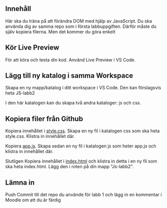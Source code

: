 ## Innehåll
Här ska du träna på att förändra DOM med hjälp av JavaScript. Du ska använda dig av samma repo som i första labbuppgiften. Därför måste du själv kopiera filerna. Men det kommer du göra enkelt

## Kör Live Preview
För att köra och testa din kod. Använd Live Preview i VS Code. 

## Lägg till ny katalog i samma Workspace
Skapa en ny mapp/katalog i ditt workspace i VS Code. Den kan förslagsvis heta JS-labb2

I den här katalogen kan du skapa två andra kataloger: js och css.

## Kopiera filer från Github
Kopiera innehållet i [style.css](https://raw.githubusercontent.com/systemvetenskap/JavaScript_labb2/main/src/css/style.css). Skapa en ny fil i katalogen css som ska heta style.css. Klistra in innehållet där.

Kopiera [app.js](https://raw.githubusercontent.com/systemvetenskap/JavaScript_labb2/main/src/js/app.js). Skapa sedan en ny fil i katalogen js som heter app.js och klistra in innehållet där.

Slutligen
Kopiera innehållet i [index.html](https://raw.githubusercontent.com/systemvetenskap/JavaScript_labb2/main/src/index.html) och klistra in detta i en ny fil som ska heta index.html. Lägg den i roten på din mapp "Js-labb2".

## Lämna in
Push Commit till det repo du använde för labb 1 och lägg in en kommentar i Moodle om att du är färdig


